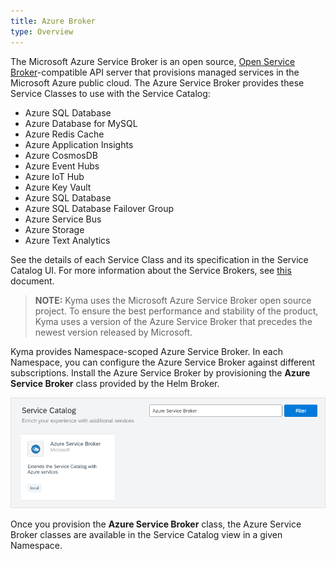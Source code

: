 ```yaml
---
title: Azure Broker
type: Overview
---
```


The Microsoft Azure Service Broker is an open source, [Open Service Broker](https://www.openservicebrokerapi.org/)-compatible API server that provisions managed services in the Microsoft Azure public cloud. The Azure Service Broker provides these Service Classes to use with the Service Catalog:
* Azure SQL Database
* Azure Database for MySQL
* Azure Redis Cache
* Azure Application Insights
* Azure CosmosDB
* Azure Event Hubs
* Azure IoT Hub
* Azure Key Vault
* Azure SQL Database
* Azure SQL Database Failover Group
* Azure Service Bus
* Azure Storage
* Azure Text Analytics

See the details of each Service Class and its specification in the Service Catalog UI.
For more information about the Service Brokers, see [this](#overview-service-brokers) document.

>**NOTE:** Kyma uses the Microsoft Azure Service Broker open source project. To ensure the best performance and stability of the product, Kyma uses a version of the Azure Service Broker that precedes the newest version released by Microsoft.

Kyma provides Namespace-scoped Azure Service Broker. In each Namespace, you can configure the Azure Service Broker against different subscriptions. Install the Azure Service Broker by provisioning the **Azure Service Broker** class provided by the Helm Broker.

![azure broker class](./assets/002-azure-service-broker-class.png)

Once you provision the **Azure Service Broker** class, the Azure Service Broker classes are available in the Service Catalog view in a given Namespace.
